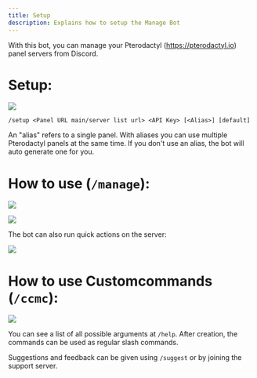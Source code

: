 ```yaml
---
title: Setup
description: Explains how to setup the Manage Bot
---
```


With this bot, you can manage your Pterodactyl (https://pterodactyl.io) panel servers from Discord.

# Setup:

![](https://cdn.discordapp.com/attachments/856211013162893352/1103019459305799821/image.png)

`/setup <Panel URL main/server list url> <API Key> [<Alias>] [default]`

An "alias" refers to a single panel. With aliases you can use multiple Pterodactyl panels at the same time.
If you don't use an alias, the bot will auto generate one for you.

# How to use (`/manage`):

![](https://cdn.discordapp.com/attachments/856211013162893352/1026119789900464189/2022-10-02_15_10_48.png)

![](https://cdn.discordapp.com/attachments/856211013162893352/1026119790215053433/2022-10-02_15_11_09.png)


The bot can also run quick actions on the server:

![](https://cdn.discordapp.com/attachments/856211013162893352/1026119790563176488/2022-10-02_15_11_53.png)


# How to use Customcommands (`/ccmc`):

![](https://cdn.discordapp.com/attachments/856211013162893352/1026124675576766524/2022-10-02_15_28_48.png)

You can see a list of all possible arguments at `/help`.
After creation, the commands can be used as regular slash commands.


Suggestions and feedback can be given using `/suggest` or by joining the support server.

